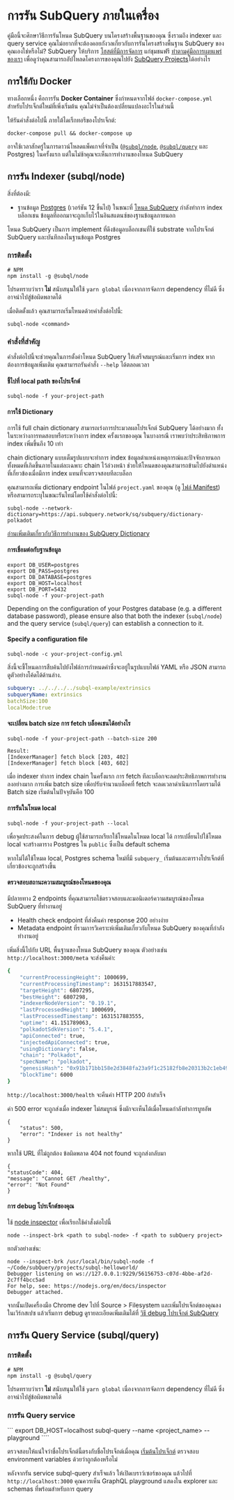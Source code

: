 # การรัน SubQuery ภายในเครื่อง

คู่มือนี้จะศึกษาวิธีการรันโหนด SubQuery บนโครงสร้างพื้นฐานของคุณ ซึ่งรวมถึง indexer และ query service คุณไม่อยากที่จะต้องคอยกังวลเกี่ยวกับการรันโครงสร้างพื้นฐาน SubQuery ของคุณเองใช่หรือไม่? SubQuery ให้บริการ [โฮสต์ที่มีการจัดการ](https://explorer.subquery.network) แก่ชุมชนฟรี [ทำตามคู่มือการเผยแพร่ของเรา](../publish/publish.md) เพื่อดูว่าคุณสามารถอัปโหลดโครงการของคุณไปยัง [SubQuery Projects](https://project.subquery.network)ได้อย่างไร

## การใช้กับ Docker

ทางเลือกหนึ่ง คือการรัน <strong>Docker Container</strong> ซึ่งกำหนดจากไฟล์ `docker-compose.yml` สำหรับโปรเจ็กต์ใหม่ที่เพิ่งเริ่มต้น คุณไม่จำเป็นต้องเปลี่ยนแปลงอะไรในส่วนนี้

ให้รันคำสั่งต่อไปนี้ ภายใต้ไดเร็กทอรีของโปรเจ็กต์:

```shell
docker-compose pull && docker-compose up
```

อาจใช้เวลาสักครู่ในการดาวน์โหลดแพ็คเกจที่จำเป็น ([`@subql/node`](https://www.npmjs.com/package/@subql/node), [`@subql/query`](https://www.npmjs.com/package/@subql/query) และ Postgres) ในครั้งแรก แต่ในไม่ช้าคุณจะเห็นการทำงานของโหนด SubQuery

## การรัน Indexer (subql/node)

สิ่งที่ต้องมี:

- ฐานข้อมูล [Postgres](https://www.postgresql.org/) (เวอร์ชัน 12 ขึ้นไป) ในขณะที่ [โหนด SubQuery](#start-a-local-subquery-node) กำลังทำการ index บล็อกเชน ข้อมูลที่ออกมาจะถูกเก็บไว้ในอินสแตนซ์ของฐานข้อมูลภายนอก

โหนด SubQuery เป็นการ implement ที่ดึงข้อมูลบล็อกเชนที่ใช้ substrate จากโปรเจ็กต์ SubQuery และบันทึกลงในฐานข้อมูล Postgres

### การติดตั้ง

```shell
# NPM
npm install -g @subql/node
```

โปรดทราบว่าเรา **ไม่** สนับสนุนให้ใช้ `yarn global` เนื่องจากการจัดการ dependency ที่ไม่ดี ซึ่งอาจนำไปสู่ข้อผิดพลาดได้

เมื่อติดตั้งแล้ว คุณสามารถเริ่มโหนดด้วยคำสั่งต่อไปนี้:

```shell
subql-node <command>
```

### คำสั่งที่สำคัญ

คำสั่งต่อไปนี้จะช่วยคุณในการตั้งค่าโหนด SubQuery ให้เสร็จสมบูรณ์และเริ่มการ index หากต้องการข้อมูลเพิ่มเติม คุณสามารถรันคำสั่ง `--help` ได้ตลอดเวลา

#### ชี้ไปที่ local path ของโปรเจ็กต์

```
subql-node -f your-project-path
```

#### การใช้ Dictionary

การใช้ full chain dictionary สามารถเร่งการประมวลผลโปรเจ็กต์ SubQuery ได้อย่างมาก ทั้งในระหว่างการทดสอบหรือระหว่างการ index ครั้งแรกของคุณ ในบางกรณี เราพบว่าประสิทธิภาพการ index เพิ่มขึ้นถึง 10 เท่า

chain dictionary แบบเต็มรูปแบบจะทำการ index ข้อมูลตำแหน่งเหตุการณ์และปัจจัยภายนอกทั้งหมดที่เกิดขึ้นภายในแต่ละเฉพาะ chain ไว้ล่วงหน้า ช่วยให้โหนดของคุณสามารถข้ามไปยังตำแหน่งที่เกี่ยวข้องเมื่อมีการ index แทนที่จะตรวจสอบทีละบล็อก

คุณสามารถเพิ่ม dictionary endpoint ในไฟล์ `project.yaml` ของคุณ (ดู [ไฟล์ Manifest](../create/manifest.md)) หรือสามารถระบุในขณะรันไทม์โดยใช้คำสั่งต่อไปนี้:

```
subql-node --network-dictionary=https://api.subquery.network/sq/subquery/dictionary-polkadot
```

[อ่านเพิ่มเติมเกี่ยวกับวิธีการทำงานของ SubQuery Dictionary](../tutorials_examples/dictionary.md)

#### การเชื่อมต่อกับฐานข้อมูล

```
export DB_USER=postgres
export DB_PASS=postgres
export DB_DATABASE=postgres
export DB_HOST=localhost
export DB_PORT=5432
subql-node -f your-project-path 
````

Depending on the configuration of your Postgres database (e.g. a different database password), please ensure also that both the indexer (`subql/node`) and the query service (`subql/query`) can establish a connection to it.

#### Specify a configuration file

```
subql-node -c your-project-config.yml
```

สิ่งนี้จะชี้โหนดการสืบค้นไปยังไฟล์การกำหนดค่าซึ่งจะอยู่ในรูปแบบไฟล์ YAML หรือ JSON สามารถดูตัวอย่างโค้ดได้ด้านล่าง.

```yaml
subquery: ../../../../subql-example/extrinsics
subqueryName: extrinsics
batchSize:100
localMode:true
```

#### จะเปลี่ยน batch size การ fetch บล็อคเชนได้อย่างไร

```
subql-node -f your-project-path --batch-size 200

Result:
[IndexerManager] fetch block [203, 402]
[IndexerManager] fetch block [403, 602]
```

เมื่อ indexer ทำการ index chain ในครั้งแรก การ fetch ทีละบล็อกจะลดประสิทธิภาพการทำงานลงอย่างมาก การเพิ่ม batch size เพื่อปรับจำนวนบล็อคที่ fetch จะลดเวลาดำเนินการโดยรวมได้ Batch size เริ่มต้นในปัจจุบันคือ 100

#### การรันในโหมด local

```
subql-node -f your-project-path --local
```

เพื่อจุดประสงค์ในการ debug ผู้ใช้สามารถเรียกใช้โหนดในโหมด local ได้ การเปลี่ยนไปใช้โหมด local จะสร้างตาราง Postgres ใน ` public ` ซึ่งเป็น default schema

หากไม่ได้ใช้โหมด local, Postgres schema ใหม่ที่มี `subquery_` เริ่มต้นและตารางโปรเจ็กต์ที่เกี่ยวข้องจะถูกสร้างขึ้น


#### ตรวจสอบสถานะความสมบูรณ์ของโหนดของคุณ

มีปลายทาง 2 endpoints ที่คุณสามารถใช้ตรวจสอบและมอนิเตอร์ความสมบูรณ์ของโหนด SubQuery ที่ทำงานอยู่

- Health check endpoint ที่ส่งคืนค่า response 200 อย่างง่าย
- Metadata endpoint ที่รวมการวิเคราะห์เพิ่มเติมเกี่ยวกับโหนด SubQuery ของคุณที่กำลังทำงานอยู่

เพิ่มสิ่งนี้ไปกับ URL พื้นฐานของโหนด SubQuery ของคุณ ตัวอย่างเช่น` http://localhost:3000/meta` จะส่งคืนค่า:

```bash
{
    "currentProcessingHeight": 1000699,
    "currentProcessingTimestamp": 1631517883547,
    "targetHeight": 6807295,
    "bestHeight": 6807298,
    "indexerNodeVersion": "0.19.1",
    "lastProcessedHeight": 1000699,
    "lastProcessedTimestamp": 1631517883555,
    "uptime": 41.151789063,
    "polkadotSdkVersion": "5.4.1",
    "apiConnected": true,
    "injectedApiConnected": true,
    "usingDictionary": false,
    "chain": "Polkadot",
    "specName": "polkadot",
    "genesisHash": "0x91b171bb158e2d3848fa23a9f1c25182fb8e20313b2c1eb49219da7a70ce90c3",
    "blockTime": 6000
}
```

`http://localhost:3000/health` จะคืนค่า HTTP 200 ถ้าสำเร็จ

ค่า 500 error จะถูกส่งเมื่อ indexer ไม่สมบูรณ์ ซึ่งมักจะเห็นได้เมื่อโหนดกำลังทำการบูทอัพ

```shell
{
    "status": 500,
    "error": "Indexer is not healthy"
}
```

หากใช้ URL ที่ไม่ถูกต้อง ข้อผิดพลาด 404 not found จะถูกส่งกลับมา

```shell
{
"statusCode": 404,
"message": "Cannot GET /healthy",
"error": "Not Found"
}
```

#### การ debug โปรเจ็กต์ของคุณ

ใช้ [node inspector](https://nodejs.org/en/docs/guides/debugging-getting-started/) เพื่อเรียกใช้คำสั่งต่อไปนี้

```shell
node --inspect-brk <path to subql-node> -f <path to subQuery project>
```

ยกตัวอย่างเช่น:
```shell
node --inspect-brk /usr/local/bin/subql-node -f ~/Code/subQuery/projects/subql-helloworld/
Debugger listening on ws://127.0.0.1:9229/56156753-c07d-4bbe-af2d-2c7ff4bcc5ad
For help, see: https://nodejs.org/en/docs/inspector
Debugger attached.
```
จากนั้นเปิดเครื่องมือ Chrome dev ไปที่ Source > Filesystem และเพิ่มโปรเจ็กต์ของคุณลงในเวิร์กสเปซ แล้วเริ่มการ debug ดูรายละเอียดเพิ่มเติมได้ที่ [วิธี debug โปรเจ็กต์ SubQuery](https://doc.subquery.network/tutorials_examples/debug-projects/)
## การรัน Query Service (subql/query)

### การติดตั้ง

```shell
# NPM
npm install -g @subql/query
```

โปรดทราบว่าเรา **ไม่** สนับสนุนให้ใช้ `yarn global` เนื่องจากการจัดการ dependency ที่ไม่ดี ซึ่งอาจนำไปสู่ข้อผิดพลาดได้

### การรัน Query service
``` export DB_HOST=localhost subql-query --name <project_name> --playground ````

ตรวจสอบให้แน่ใจว่าชื่อโปรเจ็กต์นี้ตรงกับชื่อโปรเจ็กต์เมื่อคุณ [เริ่มต้นโปรเจ็กต์](../quickstart/quickstart.md#initialise-the-starter-subquery-project) ตรวจสอบ environment variables ด้วยว่าถูกต้องหรือไม่

หลังจากรัน service subql-query สำเร็จแล้ว ให้เปิดเบราว์เซอร์ของคุณ แล้วไปที่ `http://localhost:3000` คุณควรเห็น GraphQL playground แสดงใน explorer และ schemas ที่พร้อมสำหรับการ query
